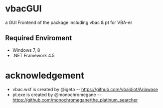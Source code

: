 # vbacGUI

a GUI Frontend of the package including vbac &amp; pt for VBA-er

## Required Enviroment

- Windows 7, 8
- .NET Framework 4.5

# acknowledgement
- vbac.wsf is created by @igeta
-- https://github.com/vbaidiot/Ariawase
- pt.exe is created by @monochromegane
-- https://github.com/monochromegane/the_platinum_searcher
